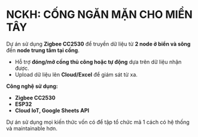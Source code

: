 # NCKH: CỐNG NGĂN MẶN CHO MIỀN TÂY

Dự án sử dụng **Zigbee CC2530** để truyền dữ liệu từ **2 node ở biển và sông** đến **node trung tâm tại cống**.  
- Hỗ trợ **đóng/mở cống thủ công hoặc tự động** dựa trên dữ liệu nhận được.  
- Upload dữ liệu lên **Cloud/Excel** để giám sát từ xa.

**Công nghệ sử dụng:**
- **Zigbee CC2530** 
- **ESP32** 
- **Cloud IoT, Google Sheets API**

Dự án sử dụng mọi kiến thức vốn có để tập tổ chức mã 1 cách có hệ thống và maintainable hơn. 
